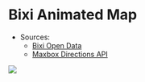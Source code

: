 # Bixi Animated Map

* Sources:
    * [Bixi Open Data](https://www.bixi.com/en/page-27)
    * [Maxbox Directions API](https://docs.mapbox.com/help/glossary/directions-api/)

![](assets/img/bixi-compressed.gif)
